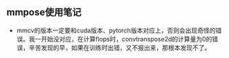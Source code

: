 ## mmpose使用笔记
- mmcv的版本一定要和cuda版本、pytorch版本对应上，否则会出现奇怪的错误。我一开始没对应，在计算flops时，convtranspose2d的计算量为0的错误，辛苦发现的早，如果在训练时出错，又不报出来，那根本发现不了。